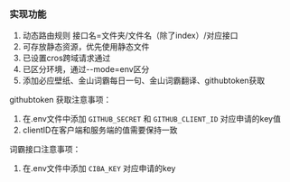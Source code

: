 ### 实现功能
1. 动态路由规则
接口名=文件夹/文件名（除了index）/对应接口
2. 可存放静态资源，优先使用静态文件
3. 已设置cros跨域请求通过
4. 已区分环境，通过--mode=env区分
5. 添加必应壁纸、金山词霸每日一句、金山词霸翻译、githubtoken获取



githubtoken 获取注意事项：
1. 在.env文件中添加 `GITHUB_SECRET` 和 `GITHUB_CLIENT_ID` 对应申请的key值
2. clientID在客户端和服务端的值需要保持一致

词霸接口注意事项：
1. 在.env文件中添加 `CIBA_KEY` 对应申请的key